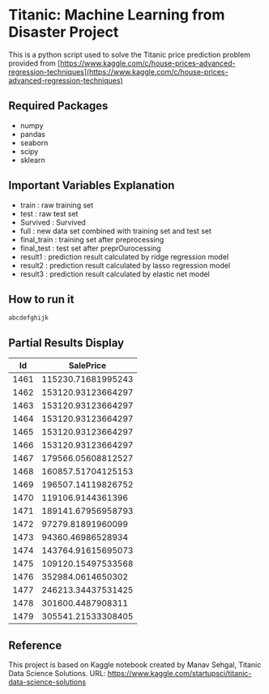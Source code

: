# Titanic: Machine Learning from Disaster Project

This is a python script used to solve the Titanic price prediction problem provided from [https://www.kaggle.com/c/house-prices-advanced-regression-techniques](https://www.kaggle.com/c/house-prices-advanced-regression-techniques)

## Required Packages
- numpy
- pandas
- seaborn
- scipy
- sklearn

## Important Variables Explanation
- train : raw training set
- test : raw test set
- Survived : Survived 
- full : new data set combined with training set and test set
- final_train : training set after preprocessing
- final_test : test set after preprOurocessing
- result1 : prediction result calculated by ridge regression model
- result2 : prediction result calculated by lasso regression model
- result3 : prediction result calculated by elastic net model

## How to run it
```
abcdefghijk
```


## Partial Results Display

|Id   |SalePrice          |
|-----|-------------------|
|1461 |115230.71681995243 |
|1462 |153120.93123664297 |
|1463 |153120.93123664297 |
|1464 |153120.93123664297 |
|1465 |153120.93123664297 |
|1466 |153120.93123664297 |
|1467 |179566.05608812527 |
|1468 |160857.51704125153 |
|1469 |196507.14119826752 |
|1470 |119106.9144361396  |
|1471 |189141.67956958793 |
|1472 |97279.81891960099  |
|1473 |94360.46986528934  |
|1474 |143764.91615695073 |
|1475 |109120.15497533568 |
|1476 |352984.0614650302  |
|1477 |246213.34437531425 |
|1478 |301600.4487908311  |
|1479 |305541.21533308405 |

## Reference
This project is based on Kaggle notebook created by Manav Sehgal, Titanic Data Science Solutions. 
URL: https://www.kaggle.com/startupsci/titanic-data-science-solutions
